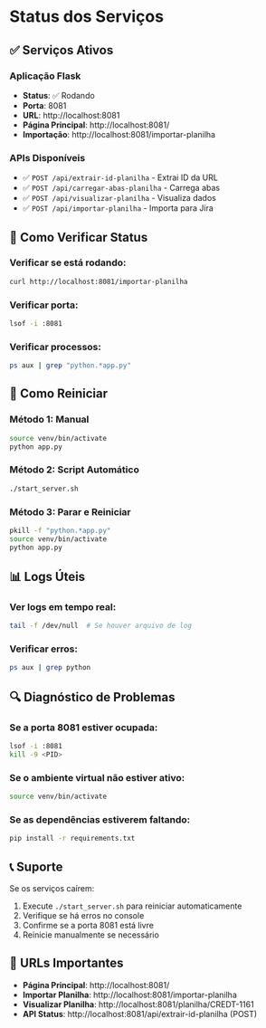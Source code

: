 # Status dos Serviços

## ✅ Serviços Ativos

### Aplicação Flask
- **Status**: ✅ Rodando
- **Porta**: 8081
- **URL**: http://localhost:8081
- **Página Principal**: http://localhost:8081/
- **Importação**: http://localhost:8081/importar-planilha

### APIs Disponíveis
- ✅ `POST /api/extrair-id-planilha` - Extrai ID da URL
- ✅ `POST /api/carregar-abas-planilha` - Carrega abas
- ✅ `POST /api/visualizar-planilha` - Visualiza dados
- ✅ `POST /api/importar-planilha` - Importa para Jira

## 🔧 Como Verificar Status

### Verificar se está rodando:
```bash
curl http://localhost:8081/importar-planilha
```

### Verificar porta:
```bash
lsof -i :8081
```

### Verificar processos:
```bash
ps aux | grep "python.*app.py"
```

## 🚀 Como Reiniciar

### Método 1: Manual
```bash
source venv/bin/activate
python app.py
```

### Método 2: Script Automático
```bash
./start_server.sh
```

### Método 3: Parar e Reiniciar
```bash
pkill -f "python.*app.py"
source venv/bin/activate
python app.py
```

## 📊 Logs Úteis

### Ver logs em tempo real:
```bash
tail -f /dev/null  # Se houver arquivo de log
```

### Verificar erros:
```bash
ps aux | grep python
```

## 🔍 Diagnóstico de Problemas

### Se a porta 8081 estiver ocupada:
```bash
lsof -i :8081
kill -9 <PID>
```

### Se o ambiente virtual não estiver ativo:
```bash
source venv/bin/activate
```

### Se as dependências estiverem faltando:
```bash
pip install -r requirements.txt
```

## 📞 Suporte

Se os serviços caírem:
1. Execute `./start_server.sh` para reiniciar automaticamente
2. Verifique se há erros no console
3. Confirme se a porta 8081 está livre
4. Reinicie manualmente se necessário

## 🎯 URLs Importantes

- **Página Principal**: http://localhost:8081/
- **Importar Planilha**: http://localhost:8081/importar-planilha
- **Visualizar Planilha**: http://localhost:8081/planilha/CREDT-1161
- **API Status**: http://localhost:8081/api/extrair-id-planilha (POST)

